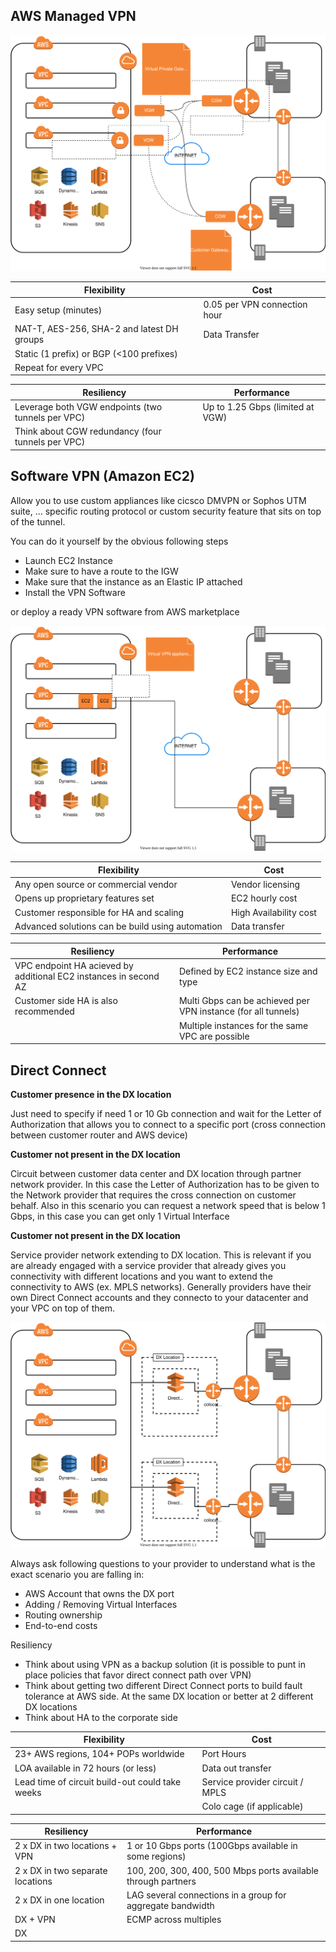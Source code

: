## AWS Managed VPN

![](Connectivity-AWS-managed-VPN.svg)

| Flexibility                                | Cost                         |
| ------------------------------------------ | ---------------------------- |
| Easy setup (minutes)                       | 0.05 per VPN connection hour |
| NAT-T, AES-256, SHA-2 and latest DH groups | Data Transfer                |
| Static (1 prefix) or BGP (<100 prefixes)   |                              |
| Repeat for every VPC                       |                              |

| Resiliency                                        | Performance                      |
| ------------------------------------------------- | -------------------------------- |
| Leverage both VGW endpoints (two tunnels per VPC) | Up to 1.25 Gbps (limited at VGW) |
| Think about CGW redundancy (four tunnels per VPC) |                                  |



## Software VPN (Amazon EC2)

Allow you to use custom appliances like cicsco DMVPN or Sophos UTM suite, ... specific routing protocol or custom security feature that sits on top of the tunnel.

You can do it yourself by the obvious following steps

- Launch EC2 Instance
- Make sure to have a route to the IGW
- Make sure that the instance as an Elastic IP attached
- Install the VPN Software

or deploy a ready VPN software from AWS marketplace

![](Connectivity-Software-VPN.svg)

| Flexibility                                      | Cost                   |
| ------------------------------------------------ | ---------------------- |
| Any open source or commercial vendor             | Vendor licensing       |
| Opens up proprietary features set                | EC2 hourly cost        |
| Customer responsible for HA and scaling          | High Availability cost |
| Advanced solutions can be build using automation | Data transfer          |

| Resiliency                                                   | Performance                                                  |
| ------------------------------------------------------------ | ------------------------------------------------------------ |
| VPC endpoint HA acieved by additional EC2 instances in second AZ | Defined by EC2 instance size and type                        |
| Customer side HA is also recommended                         | Multi Gbps can be achieved per VPN instance (for all tunnels) |
|                                                              | Multiple instances for the same VPC are possible             |



## Direct Connect

**Customer presence in the DX location**

Just need to specify if need 1 or 10 Gb connection and wait for the Letter of Authorization that allows you to connect to a specific port (cross connection between customer router and AWS device)

**Customer not present in the DX location**

Circuit between customer data center and DX location through partner network provider.
In this case the Letter of Authorization has to be given to the Network provider that requires the cross connection on customer behalf.
Also in this scenario you can request a network speed that is below 1 Gbps, in this case you can get only 1 Virtual Interface

**Customer not present in the DX location**

Service provider network extending to DX location. This is relevant if you are already engaged with a service provider that already gives you connectivity with different locations and you want to extend the connectivity to AWS (ex. MPLS networks). Generally providers have their own Direct Connect accounts and they connecto to your datacenter and your VPC on top of them.

![](Connectivity-Direct-Connect.svg)

Always ask following questions to your provider to understand what is the exact scenario you are falling in:

- AWS Account that owns the DX port
- Adding / Removing Virtual Interfaces
- Routing ownership
- End-to-end costs

Resiliency

- Think about using VPN as a backup solution (it is possible to punt in place policies that favor direct connect path over VPN)
- Think about getting two different Direct Connect ports to build fault tolerance at AWS side. At the same DX location or better at 2 different DX locations
- Think about HA to the corporate side 

| Flexibility                                     | Cost                            |
| ----------------------------------------------- | ------------------------------- |
| 23+ AWS regions, 104+ POPs worldwide            | Port Hours                      |
| LOA available in 72 hours (or less)             | Data out transfer               |
| Lead time of circuit build-out could take weeks | Service provider circuit / MPLS |
|                                                 | Colo cage (if applicable)       |

| Resiliency                       | Performance                                                  |
| -------------------------------- | ------------------------------------------------------------ |
| 2 x DX in two locations + VPN    | 1 or 10 Gbps ports (100Gbps available in some regions)       |
| 2 x DX in two separate locations | 100, 200, 300, 400, 500 Mbps ports available through partners |
| 2 x DX in one location           | LAG several connections in a group for aggregate bandwidth   |
| DX + VPN                         | ECMP across multiples                                        |
| DX                               |                                                              |



